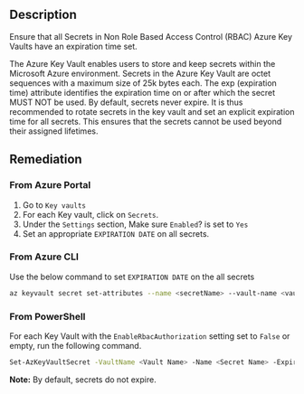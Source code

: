 ## Description

Ensure that all Secrets in Non Role Based Access Control (RBAC) Azure Key Vaults have an expiration time set.

The Azure Key Vault enables users to store and keep secrets within the Microsoft Azure environment. Secrets in the Azure Key Vault are octet sequences with a maximum size of 25k bytes each. The exp (expiration time) attribute identifies the expiration time on or after which the secret MUST NOT be used. By default, secrets never expire. It is thus recommended to rotate secrets in the key vault and set an explicit expiration time for all secrets. This ensures that the secrets cannot be used beyond their assigned lifetimes.

## Remediation

### From Azure Portal
  1. Go to `Key vaults`
  2. For each Key vault, click on `Secrets`.
  3. Under the `Settings` section, Make sure `Enabled`? is set to `Yes`
  4. Set an appropriate `EXPIRATION DATE` on all secrets.

### From Azure CLI

Use the below command to set `EXPIRATION DATE` on the all secrets

```bash
az keyvault secret set-attributes --name <secretName> --vault-name <vaultName> --expires Y-m-d'T'H:M:S'Z'
```

### From PowerShell

For each Key Vault with the `EnableRbacAuthorization` setting set to `False` or empty, run the following command.

```bash
Set-AzKeyVaultSecret -VaultName <Vault Name> -Name <Secret Name> -Expires <DateTime>
 ```

**Note:** By default, secrets do not expire.
